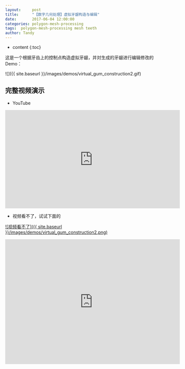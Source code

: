 ```yaml
---
layout:     post
title:      "【数字几何处理】虚拟牙龈构造与编辑"
date:       2017-06-04 12:00:00
categories: polygon-mesh-processing
tags:  polygon-mesh-processing mesh teeth
author: Tandy
---
```


* content
{:toc}

这是一个根据牙齿上的控制点构造虚拟牙龈，并対生成的牙龈进行编辑修改的Demo：

![]({{ site.baseurl }}/images/demos/virtual_gum_construction2.gif)




## 完整视频演示
- YouTube
<iframe width="560" height="315" src="https://www.youtube.com/embed/lFRFig62DC0" frameborder="0" allowfullscreen></iframe>


- 视频看不了，试试下面的

[![视频看不了]({{ site.baseurl }}/images/demos/virtual_gum_construction2.png)](http://v.youku.com/v_show/id_XMjgwNjY0MTYzMg==.html)

<iframe width="560" height="400" src="http://player.youku.com/embed/XMjgwNjY0MTYzMg==" frameborder="0" allowfullscreen></iframe>
